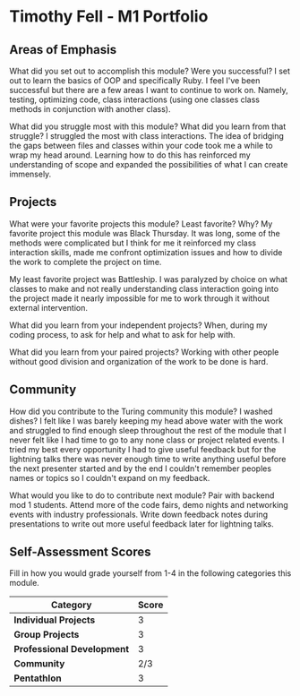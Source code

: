 # Timothy Fell - M1 Portfolio

## Areas of Emphasis

What did you set out to accomplish this module? Were you successful?
I set out to learn the basics of OOP and specifically Ruby. I feel I've been successful but there are a few areas I want to continue to work on. Namely, testing, optimizing code, class interactions (using one classes class methods in conjunction with another class).

What did you struggle most with this module? What did you learn from that struggle?
I struggled the most with class interactions. The idea of bridging the gaps between files and classes within your code took me a while to wrap my head around. Learning how to do this has reinforced my understanding of scope and expanded the possibilities of what I can create immensely.

## Projects

What were your favorite projects this module? Least favorite? Why?
My favorite project this module was Black Thursday. It was long, some of the methods were complicated but I think for me it reinforced my class interaction skills, made me confront optimization issues and how to divide the work to complete the project on time.

My least favorite project was Battleship. I was paralyzed by choice on what classes to make and not really understanding class interaction going into the project made it nearly impossible for me to work through it without external intervention.

What did you learn from your independent projects?
When, during my coding process, to ask for help and what to ask for help with.

What did you learn from your paired projects?
Working with other people without good division and organization of the work to be done is hard.

## Community

How did you contribute to the Turing community this module?
I washed dishes? I felt like I was barely keeping my head above water with the work and struggled to find enough sleep throughout the rest of the module that I never felt like I had time to go to any none class or project related events. I tried my best every opportunity I had to give useful feedback but for the lightning talks there was never enough time to write anything useful before the next presenter started and by the end I couldn't remember peoples names or topics so I couldn't expand on my feedback.

What would you like to do to contribute next module?
Pair with backend mod 1 students. Attend more of the code fairs, demo nights and networking events with industry professionals. Write down feedback notes during presentations to write out more useful feedback later for lightning talks.

## Self-Assessment Scores

Fill in how you would grade yourself from 1-4 in the following categories this module.

| Category                     | Score |
| -----------------------------| ----- |
| **Individual Projects**      |   3   |
| **Group Projects**           |   3   |
| **Professional Development** |   3   |
| **Community**                |  2/3  |
| **Pentathlon**               |   3   |
